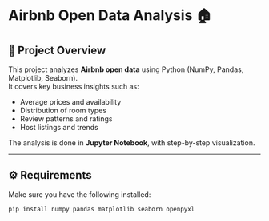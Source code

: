 # Airbnb Open Data Analysis 🏠

## 📌 Project Overview
This project analyzes **Airbnb open data** using Python (NumPy, Pandas, Matplotlib, Seaborn).  
It covers key business insights such as:
- Average prices and availability
- Distribution of room types
- Review patterns and ratings
- Host listings and trends

The analysis is done in **Jupyter Notebook**, with step-by-step visualization.

---

## ⚙️ Requirements
Make sure you have the following installed:

```bash
pip install numpy pandas matplotlib seaborn openpyxl
